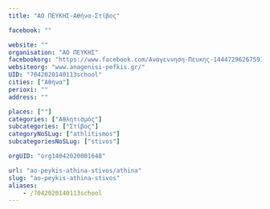 ```yaml
---
title: "ΑΟ ΠΕΥΚΗΣ-Αθήνα-Στίβος"

facebook: ""

website: ""
organisation: "ΑΟ ΠΕΥΚΗΣ"
facebookorg: "https://www.facebook.com/Αναγεννηση-Πευκης-144472962675934/"
websiteorg: "www.anagenisi-pefkis.gr/"
UID: "7042020140113school"
cities: ["Αθήνα"]
perioxi: ""
address: ""

places: [""]
categories: ["Αθλητισμός"]
subcategories: ["Στίβος"]
categoryNoSLug: ["athlitismos"]
subcategoriesNoSLug: ["stivos"]

orgUID: "org14042020001648"

url: "ao-peykis-athina-stivos/athina"
slug: "ao-peykis-athina-stivos"
aliases:
    - /7042020140113school
---
```





